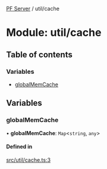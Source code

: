 [PF Server](../README.md) / util/cache

# Module: util/cache

## Table of contents

### Variables

- [globalMemCache](util_cache.md#globalmemcache)

## Variables

### globalMemCache

• **globalMemCache**: `Map`<`string`, `any`\>

#### Defined in

[src/util/cache.ts:3](https://bitbucket.org/bravebits/pfserver/src/83cf3bb/src/util/cache.ts#lines-3)
